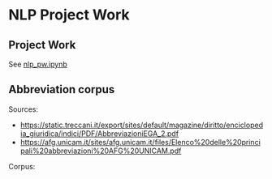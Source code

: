 # NLP Project Work

## Project Work

See [nlp_pw.ipynb](nlp_pw.ipynb)

## Abbreviation corpus

Sources:
- https://static.treccani.it/export/sites/default/magazine/diritto/enciclopedia_giuridica/indici/PDF/AbbreviazioniEGA_2.pdf
- https://afg.unicam.it/sites/afg.unicam.it/files/Elenco%20delle%20principali%20abbreviazioni%20AFG%20UNICAM.pdf

Corpus:

